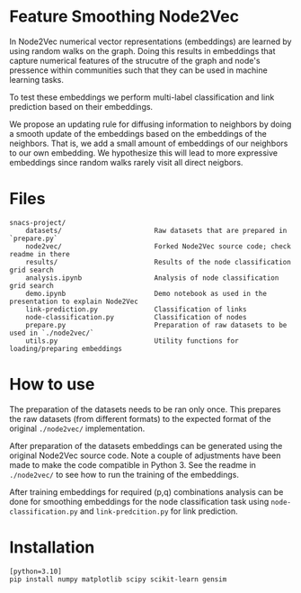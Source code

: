 # Feature Smoothing Node2Vec
In Node2Vec numerical vector representations (embeddings) are learned
by using random walks on the graph. Doing this results in embeddings
that capture numerical features of the strucutre of the graph and 
node's pressence within communities such that they can be used in 
machine learning tasks. 

To test these embeddings we perform multi-label classification and 
link prediction based on their embeddings.

We propose an updating rule for diffusing information to neighbors
by doing a smooth update of the embeddings based on the embeddings of 
the neighbors. That is, we add a small amount of embeddings of our
neighbors to our own embedding. We hypothesize this will lead to 
more expressive embeddings since random walks rarely visit all 
direct neigbors.

# Files
```
snacs-project/
    datasets/                       Raw datasets that are prepared in `prepare.py`
    node2vec/                       Forked Node2Vec source code; check readme in there
    results/                        Results of the node classification grid search
    analysis.ipynb                  Analysis of node classification grid search
    demo.ipynb                      Demo notebook as used in the presentation to explain Node2Vec
    link-prediction.py              Classification of links
    node-classification.py          Classification of nodes
    prepare.py                      Preparation of raw datasets to be used in `./node2vec/`
    utils.py                        Utility functions for loading/preparing embeddings 
```

# How to use
The preparation of the datasets needs to be ran only once.
This prepares the raw datasets (from different formats) to 
the expected format of the original `./node2vec/` implementation.

After preparation of the datasets embeddings can be generated using
the original Node2Vec source code. Note a couple of adjustments
have been made to make the code compatible in Python 3. See the
readme in `./node2vec/` to see how to run the training of the 
embeddings.

After training embeddings for required (p,q) combinations
analysis can be done for smoothing embeddings for the node classification
task using `node-classification.py` and `link-predcition.py` for
link prediction.

# Installation

```
[python=3.10]
pip install numpy matplotlib scipy scikit-learn gensim
```